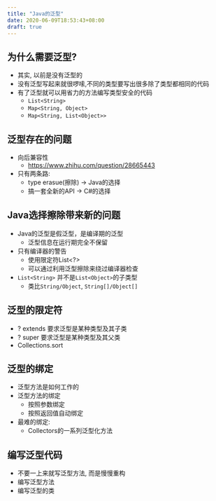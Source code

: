 ```yaml
---
title: "Java的泛型"
date: 2020-06-09T18:53:43+08:00
draft: true
---
```


## 为什么需要泛型?
+ 其实, 以前是没有泛型的
+ 没有泛型写起来就很啰嗦,不同的类型要写出很多除了类型都相同的代码
+ 有了泛型就可以用省力的方法编写类型安全的代码
  + `List<String>`
  + `Map<String, Object>`
  + `Map<String, List<Object>>`

## 泛型存在的问题
+ 向后兼容性
  + https://www.zhihu.com/question/28665443
+ 只有两条路:
  + type erasue(擦除) -> Java的选择
  + 搞一套全新的API -> C#的选择

## Java选择擦除带来新的问题
+ Java的泛型是假泛型，是编译期的泛型
  + 泛型信息在运行期完全不保留
+ 只有编译器的警告
  + 使用限定符List<?>
  + 可以通过利用泛型擦除来绕过编译器检查
+ `List<String>` 并不是`List<Object>`的子类型
  + 类比`String/Object`, `String[]/Object[]`

## 泛型的限定符
+ ? extends 要求泛型是某种类型及其子类
+ ? super 要求泛型是某种类型及其父类
+ Collections.sort 

## 泛型的绑定
+ 泛型方法是如何工作的
+ 泛型方法的绑定
  + 按照参数绑定
  + 按照返回值自动绑定
+ 最难的绑定:
  + Collectors的一系列泛型化方法

## 编写泛型代码
+ 不要一上来就写泛型方法, 而是慢慢重构
+ 编写泛型方法
+ 编写泛型的类

